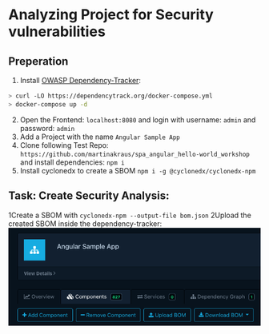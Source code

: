 # Analyzing Project for Security vulnerabilities

## Preperation

1. Install [OWASP Dependency-Tracker](https://dependencytrack.org/):
```bash
> curl -LO https://dependencytrack.org/docker-compose.yml
> docker-compose up -d
```

2. Open the Frontend: `localhost:8080` and login with username: `admin` and password: `admin`
3. Add a Project with the name `Angular Sample App`
4. Clone following Test Repo: `https://github.com/martinakraus/spa_angular_hello-world_workshop` and install dependencies: `npm i`
5. Install cyclonedx to create a SBOM `npm i -g @cyclonedx/cyclonedx-npm`

## Task: Create Security Analysis:

1Create a SBOM with `cyclonedx-npm --output-file bom.json`
2Upload the created SBOM inside the dependency-tracker:
![img.png](img.png)

